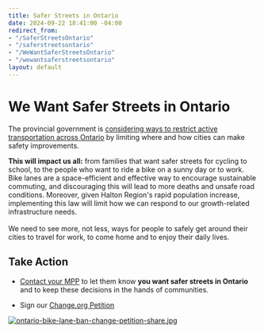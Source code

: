 ```yaml
---
title: Safer Streets in Ontario
date: 2024-09-22 18:41:00 -04:00
redirect_from:
- "/SaferStreetsOntario"
- "/saferstreetsontario"
- "/WeWantSaferStreetsOntario"
- "/wewantsaferstreetsontario"
layout: default
---
```


# We Want Safer Streets in Ontario

The provincial government is [considering ways to restrict active transportation across Ontario](https://globalnews.ca/news/10765855/ontario-legislation-restrict-bike-lanes-city-streets/) by limiting where and how cities can make safety improvements.

**This will impact us all:** from families that want safer streets for cycling to school, to the people who want to ride a bike on a sunny day or to work. Bike lanes are a space-efficient and effective way to encourage sustainable commuting, and discouraging this will lead to more deaths and unsafe road conditions. Moreover, given Halton Region's rapid population increase, implementing this law will limit how we can respond to our growth-related infrastructure needs. \
\
We need to see more, not less, ways for people to safely get around their cities to travel for work, to come home and to enjoy their daily lives.

## Take Action

* [Contact your MPP](https://win.newmode.net/safestreetshalton/our-safety-our-streets-our-choice) to let them know **you want safer streets in Ontario** and to keep these decisions in the hands of communities.

* Sign our [Change.org Petition](https://www.change.org/p/oppose-the-province-wide-bike-lane-ban)

[![ontario-bike-lane-ban-change-petition-share.jpg](/uploads/ontario-bike-lane-ban-change-petition-share.jpg)](https://www.change.org/p/oppose-the-province-wide-bike-lane-ban)